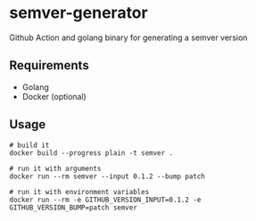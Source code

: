 # semver-generator

Github Action and golang binary for generating a semver version

## Requirements

- Golang
- Docker (optional)

## Usage

```shell
# build it
docker build --progress plain -t semver .

# run it with arguments
docker run --rm semver --input 0.1.2 --bump patch

# run it with environment variables
docker run --rm -e GITHUB_VERSION_INPUT=0.1.2 -e GITHUB_VERSION_BUMP=patch semver
```
